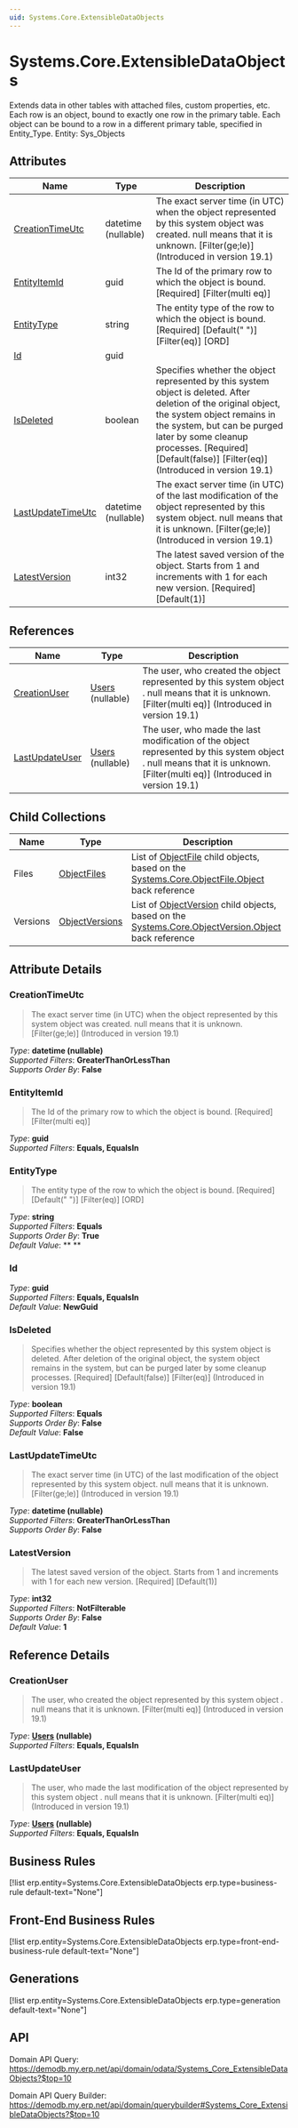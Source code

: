 ```yaml
---
uid: Systems.Core.ExtensibleDataObjects
---
```

# Systems.Core.ExtensibleDataObjects

Extends data in other tables with attached files, custom properties, etc. Each row is an object, bound to exactly one row in the primary table. Each object can be bound to a row in a different primary table, specified in Entity_Type. Entity: Sys_Objects

## Attributes

| Name | Type | Description |
| ---- | ---- | --- |
| [CreationTimeUtc](Systems.Core.ExtensibleDataObjects.md#creationtimeutc) | datetime (nullable) | The exact server time (in UTC) when the object represented by this system object was created. null means that it is unknown. [Filter(ge;le)] (Introduced in version 19.1) 
| [EntityItemId](Systems.Core.ExtensibleDataObjects.md#entityitemid) | guid | The Id of the primary row to which the object is bound. [Required] [Filter(multi eq)] 
| [EntityType](Systems.Core.ExtensibleDataObjects.md#entitytype) | string | The entity type of the row to which the object is bound. [Required] [Default(" ")] [Filter(eq)] [ORD] 
| [Id](Systems.Core.ExtensibleDataObjects.md#id) | guid |  
| [IsDeleted](Systems.Core.ExtensibleDataObjects.md#isdeleted) | boolean | Specifies whether the object represented by this system object is deleted. After deletion of the original object, the system object remains in the system, but can be purged later by some cleanup processes. [Required] [Default(false)] [Filter(eq)] (Introduced in version 19.1) 
| [LastUpdateTimeUtc](Systems.Core.ExtensibleDataObjects.md#lastupdatetimeutc) | datetime (nullable) | The exact server time (in UTC) of the last modification of the object represented by this system object. null means that it is unknown. [Filter(ge;le)] (Introduced in version 19.1) 
| [LatestVersion](Systems.Core.ExtensibleDataObjects.md#latestversion) | int32 | The latest saved version of the object. Starts from 1 and increments with 1 for each new version. [Required] [Default(1)] 

## References

| Name | Type | Description |
| ---- | ---- | --- |
| [CreationUser](Systems.Core.ExtensibleDataObjects.md#creationuser) | [Users](Systems.Security.Users.md) (nullable) | The user, who created the object represented by this system object . null means that it is unknown. [Filter(multi eq)] (Introduced in version 19.1) |
| [LastUpdateUser](Systems.Core.ExtensibleDataObjects.md#lastupdateuser) | [Users](Systems.Security.Users.md) (nullable) | The user, who made the last modification of the object represented by this system object . null means that it is unknown. [Filter(multi eq)] (Introduced in version 19.1) |

## Child Collections

| Name | Type | Description |
| ---- | ---- | --- |
| Files | [ObjectFiles](Systems.Core.ObjectFiles.md) | List of [ObjectFile](Systems.Core.ObjectFiles.md) child objects, based on the [Systems.Core.ObjectFile.Object](Systems.Core.ObjectFiles.md#object) back reference 
| Versions | [ObjectVersions](Systems.Core.ObjectVersions.md) | List of [ObjectVersion](Systems.Core.ObjectVersions.md) child objects, based on the [Systems.Core.ObjectVersion.Object](Systems.Core.ObjectVersions.md#object) back reference 


## Attribute Details

### CreationTimeUtc

> The exact server time (in UTC) when the object represented by this system object was created. null means that it is unknown. [Filter(ge;le)] (Introduced in version 19.1)

_Type_: **datetime (nullable)**  
_Supported Filters_: **GreaterThanOrLessThan**  
_Supports Order By_: **False**  

### EntityItemId

> The Id of the primary row to which the object is bound. [Required] [Filter(multi eq)]

_Type_: **guid**  
_Supported Filters_: **Equals, EqualsIn**  

### EntityType

> The entity type of the row to which the object is bound. [Required] [Default(" ")] [Filter(eq)] [ORD]

_Type_: **string**  
_Supported Filters_: **Equals**  
_Supports Order By_: **True**  
_Default Value_: ** **  

### Id

_Type_: **guid**  
_Supported Filters_: **Equals, EqualsIn**  
_Default Value_: **NewGuid**  

### IsDeleted

> Specifies whether the object represented by this system object is deleted. After deletion of the original object, the system object remains in the system, but can be purged later by some cleanup processes. [Required] [Default(false)] [Filter(eq)] (Introduced in version 19.1)

_Type_: **boolean**  
_Supported Filters_: **Equals**  
_Supports Order By_: **False**  
_Default Value_: **False**  

### LastUpdateTimeUtc

> The exact server time (in UTC) of the last modification of the object represented by this system object. null means that it is unknown. [Filter(ge;le)] (Introduced in version 19.1)

_Type_: **datetime (nullable)**  
_Supported Filters_: **GreaterThanOrLessThan**  
_Supports Order By_: **False**  

### LatestVersion

> The latest saved version of the object. Starts from 1 and increments with 1 for each new version. [Required] [Default(1)]

_Type_: **int32**  
_Supported Filters_: **NotFilterable**  
_Supports Order By_: **False**  
_Default Value_: **1**  


## Reference Details

### CreationUser

> The user, who created the object represented by this system object . null means that it is unknown. [Filter(multi eq)] (Introduced in version 19.1)

_Type_: **[Users](Systems.Security.Users.md) (nullable)**  
_Supported Filters_: **Equals, EqualsIn**  

### LastUpdateUser

> The user, who made the last modification of the object represented by this system object . null means that it is unknown. [Filter(multi eq)] (Introduced in version 19.1)

_Type_: **[Users](Systems.Security.Users.md) (nullable)**  
_Supported Filters_: **Equals, EqualsIn**  



## Business Rules

[!list erp.entity=Systems.Core.ExtensibleDataObjects erp.type=business-rule default-text="None"]

## Front-End Business Rules

[!list erp.entity=Systems.Core.ExtensibleDataObjects erp.type=front-end-business-rule default-text="None"]

## Generations

[!list erp.entity=Systems.Core.ExtensibleDataObjects erp.type=generation default-text="None"]

## API

Domain API Query:
<https://demodb.my.erp.net/api/domain/odata/Systems_Core_ExtensibleDataObjects?$top=10>

Domain API Query Builder:
<https://demodb.my.erp.net/api/domain/querybuilder#Systems_Core_ExtensibleDataObjects?$top=10>

